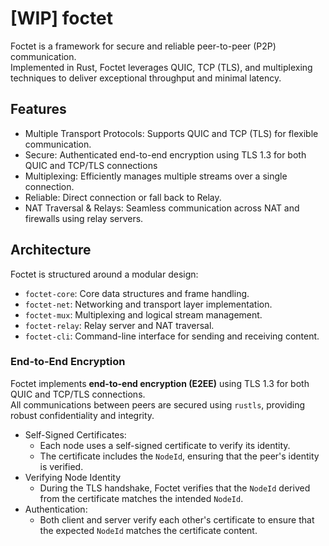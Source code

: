 # [WIP] foctet
Foctet is a framework for secure and reliable peer-to-peer (P2P) communication.  
Implemented in Rust, Foctet leverages QUIC, TCP (TLS), and multiplexing techniques to deliver exceptional throughput and minimal latency.

## Features
- Multiple Transport Protocols: Supports QUIC and TCP (TLS) for flexible communication.
- Secure: Authenticated end-to-end encryption using TLS 1.3 for both QUIC and TCP/TLS connections
- Multiplexing: Efficiently manages multiple streams over a single connection.
- Reliable: Direct connection or fall back to Relay.
- NAT Traversal & Relays: Seamless communication across NAT and firewalls using relay servers.

## Architecture
Foctet is structured around a modular design:
* `foctet-core`: Core data structures and frame handling.
* `foctet-net`: Networking and transport layer implementation.
* `foctet-mux`: Multiplexing and logical stream management.
* `foctet-relay`: Relay server and NAT traversal.
* `foctet-cli`: Command-line interface for sending and receiving content.

### End-to-End Encryption
Foctet implements **end-to-end encryption (E2EE)** using TLS 1.3 for both QUIC and TCP/TLS connections.  
All communications between peers are secured using `rustls`, providing robust confidentiality and integrity.

- Self-Signed Certificates:
    - Each node uses a self-signed certificate to verify its identity.
    - The certificate includes the `NodeId`, ensuring that the peer's identity is verified.
- Verifying Node Identity
    - During the TLS handshake, Foctet verifies that the `NodeId` derived from the certificate matches the intended `NodeId`.
- Authentication:
    - Both client and server verify each other's certificate to ensure that the expected `NodeId` matches the certificate content.
